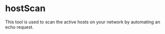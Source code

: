 # hostScan
This tool is used to scan the active hosts on your network by automating an echo request.
